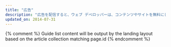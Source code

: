 ```yaml
---
title: "広告"
description: "広告を配信すると、ウェブ デベロッパーは、コンテンツやサイトを無料にしつつ、収益を上げることができます。広告の仕組みについて理解し、サイトでレスポンシブ広告を配信する方法を身に付けましょう。"
updated_on: 2014-07-31
---
```


{% comment %}
Guide list content will be output by the landing layout based on the article collection matching page.id
{% endcomment %}

